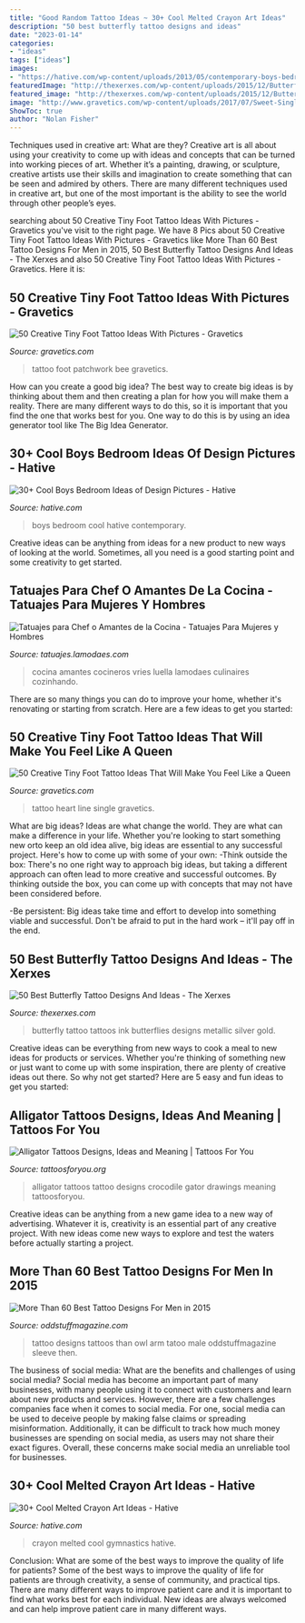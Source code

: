 ```yaml
---
title: "Good Random Tattoo Ideas ~ 30+ Cool Melted Crayon Art Ideas"
description: "50 best butterfly tattoo designs and ideas"
date: "2023-01-14"
categories:
- "ideas"
tags: ["ideas"]
images:
- "https://hative.com/wp-content/uploads/2013/05/contemporary-boys-bedroom-solar-system-decoration-by-hobus-homes1.jpg"
featuredImage: "http://thexerxes.com/wp-content/uploads/2015/12/Butterfly-Tattoos-with-white-ink.jpg"
featured_image: "http://thexerxes.com/wp-content/uploads/2015/12/Butterfly-Tattoos-with-white-ink.jpg"
image: "http://www.gravetics.com/wp-content/uploads/2017/07/Sweet-Single-Line-Heart-Tattoo.jpg"
ShowToc: true
author: "Nolan Fisher"
---
```



Techniques used in creative art: What are they?
Creative art is all about using your creativity to come up with ideas and concepts that can be turned into working pieces of art. Whether it’s a painting, drawing, or sculpture, creative artists use their skills and imagination to create something that can be seen and admired by others. There are many different techniques used in creative art, but one of the most important is the ability to see the world through other people’s eyes.

	

		
searching about 50 Creative Tiny Foot Tattoo Ideas With Pictures - Gravetics you've visit to the right page. We have 8 Pics about 50 Creative Tiny Foot Tattoo Ideas With Pictures - Gravetics like More Than 60 Best Tattoo Designs For Men in 2015, 50 Best Butterfly Tattoo Designs And Ideas - The Xerxes and also 50 Creative Tiny Foot Tattoo Ideas With Pictures - Gravetics. Here it is:
		
    
## 50 Creative Tiny Foot Tattoo Ideas With Pictures - Gravetics

<img loading=lazy src="https://www.gravetics.com/wp-content/uploads/2017/07/Patchwork-Bee-Tattoo-On-Foot.jpg" onerror="this.onerror=null;this.src='https://tse2.mm.bing.net/th?id=OIP.Zb1qbYziXaTleFS9JE9_bwHaNK&amp;pid=15.1';" alt="50 Creative Tiny Foot Tattoo Ideas With Pictures - Gravetics">

_Source: gravetics.com_

>tattoo foot patchwork bee gravetics. 

	

How can you create a good big idea?
The best way to create big ideas is by thinking about them and then creating a plan for how you will make them a reality. There are many different ways to do this, so it is important that you find the one that works best for you. One way to do this is by using an idea generator tool like The Big Idea Generator.

    
## 30+ Cool Boys Bedroom Ideas Of Design Pictures - Hative

<img loading=lazy src="https://hative.com/wp-content/uploads/2013/05/contemporary-boys-bedroom-solar-system-decoration-by-hobus-homes1.jpg" onerror="this.onerror=null;this.src='https://tse2.mm.bing.net/th?id=OIP.0Y8YdUUH6VLBB1szO4zvAQHaLI&amp;pid=15.1';" alt="30+ Cool Boys Bedroom Ideas of Design Pictures - Hative">

_Source: hative.com_

>boys bedroom cool hative contemporary. 

	

Creative ideas can be anything from ideas for a new product to new ways of looking at the world. Sometimes, all you need is a good starting point and some creativity to get started.

    
## Tatuajes Para Chef O Amantes De La Cocina - Tatuajes Para Mujeres Y Hombres

<img loading=lazy src="http://tatuajes.lamodaes.com/wp-content/uploads/2017/03/tatuajes-para-chef-o-amantes-de-la-cocina-15.jpg" onerror="this.onerror=null;this.src='https://tse3.mm.bing.net/th?id=OIP.YxiV0l_riIdj9At96bORzwHaJ4&amp;pid=15.1';" alt="Tatuajes para Chef o Amantes de la Cocina - Tatuajes Para Mujeres y Hombres">

_Source: tatuajes.lamodaes.com_

>cocina amantes cocineros vries luella lamodaes culinaires cozinhando. 

	

There are so many things you can do to improve your home, whether it's renovating or starting from scratch. Here are a few ideas to get you started:

    
## 50 Creative Tiny Foot Tattoo Ideas That Will Make You Feel Like A Queen

<img loading=lazy src="http://www.gravetics.com/wp-content/uploads/2017/07/Sweet-Single-Line-Heart-Tattoo.jpg" onerror="this.onerror=null;this.src='https://tse4.mm.bing.net/th?id=OIP.AaSJgQCZOgA6SYm4HE4m0AHaJ4&amp;pid=15.1';" alt="50 Creative Tiny Foot Tattoo Ideas That Will Make You Feel Like a Queen">

_Source: gravetics.com_

>tattoo heart line single gravetics. 

	

What are big ideas?
Ideas are what change the world. They are what can make a difference in your life. Whether you're looking to start something new orto keep an old idea alive, big ideas are essential to any successful project. Here's how to come up with some of your own: 
-Think outside the box: There's no one right way to approach big ideas, but taking a different approach can often lead to more creative and successful outcomes. By thinking outside the box, you can come up with concepts that may not have been considered before. 

-Be persistent: Big ideas take time and effort to develop into something viable and successful. Don't be afraid to put in the hard work – it'll pay off in the end.

    
## 50 Best Butterfly Tattoo Designs And Ideas - The Xerxes

<img loading=lazy src="http://thexerxes.com/wp-content/uploads/2015/12/Butterfly-Tattoos-with-white-ink.jpg" onerror="this.onerror=null;this.src='https://tse3.mm.bing.net/th?id=OIP.35zesfIk2nh61NnUCVaM9gHaLH&amp;pid=15.1';" alt="50 Best Butterfly Tattoo Designs And Ideas - The Xerxes">

_Source: thexerxes.com_

>butterfly tattoo tattoos ink butterflies designs metallic silver gold. 

	

Creative ideas can be everything from new ways to cook a meal to new ideas for products or services. Whether you're thinking of something new or just want to come up with some inspiration, there are plenty of creative ideas out there. So why not get started? Here are 5 easy and fun ideas to get you started: 

    
## Alligator Tattoos Designs, Ideas And Meaning | Tattoos For You

<img loading=lazy src="https://www.tattoosforyou.org/wp-content/uploads/2016/02/Alligator-Tattoo-Pictures.jpg" onerror="this.onerror=null;this.src='https://tse4.mm.bing.net/th?id=OIP.feyXDuT0JM8GtSbQaw6cuwHaLH&amp;pid=15.1';" alt="Alligator Tattoos Designs, Ideas and Meaning | Tattoos For You">

_Source: tattoosforyou.org_

>alligator tattoos tattoo designs crocodile gator drawings meaning tattoosforyou. 

	

Creative ideas can be anything from a new game idea to a new way of advertising. Whatever it is, creativity is an essential part of any creative project. With new ideas come new ways to explore and test the waters before actually starting a project.

    
## More Than 60 Best Tattoo Designs For Men In 2015

<img loading=lazy src="http://oddstuffmagazine.com/wp-content/uploads/2013/09/Best-tattoo-designs-for-Men-19-539x800.jpg" onerror="this.onerror=null;this.src='https://tse1.mm.bing.net/th?id=OIP.aaRd9T5jHle0MQaT48wnaAHaK_&amp;pid=15.1';" alt="More Than 60 Best Tattoo Designs For Men in 2015">

_Source: oddstuffmagazine.com_

>tattoo designs tattoos than owl arm tatoo male oddstuffmagazine sleeve then. 

	

The business of social media: What are the benefits and challenges of using social media?
Social media has become an important part of many businesses, with many people using it to connect with customers and learn about new products and services. However, there are a few challenges companies face when it comes to social media. For one, social media can be used to deceive people by making false claims or spreading misinformation. Additionally, it can be difficult to track how much money businesses are spending on social media, as users may not share their exact figures. Overall, these concerns make social media an unreliable tool for businesses.

    
## 30+ Cool Melted Crayon Art Ideas - Hative

<img loading=lazy src="https://hative.com/wp-content/uploads/2014/04/melted-crayon-art/10-gymnastics.jpg" onerror="this.onerror=null;this.src='https://tse2.mm.bing.net/th?id=OIP.znXxIh5UvBw51Ktxt235XgHaJ4&amp;pid=15.1';" alt="30+ Cool Melted Crayon Art Ideas - Hative">

_Source: hative.com_

>crayon melted cool gymnastics hative. 

	

Conclusion: What are some of the best ways to improve the quality of life for patients?
Some of the best ways to improve the quality of life for patients are through creativity, a sense of community, and practical tips. There are many different ways to improve patient care and it is important to find what works best for each individual. New ideas are always welcomed and can help improve patient care in many different ways.

